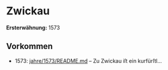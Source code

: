 # Zwickau

**Ersterwähnung:** 1573

## Vorkommen
- 1573: [jahre/1573/README.md](../jahre/1573/README.md) – Zu Zwickau iſt ein kurfürſtl...
